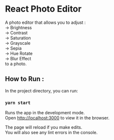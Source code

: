 # React Photo Editor

A photo editor that allows you to adjust :<br>
-> Brightness<br>
-> Contrast<br>
-> Saturation<br>
-> Grayscale<br>
-> Sepia<br>
-> Hue Rotate<br>
-> Blur Effect<br>
to a photo.

## How to Run :

In the project directory, you can run:

### `yarn start`

Runs the app in the development mode.<br />
Open [http://localhost:3000](http://localhost:3000) to view it in the browser.

The page will reload if you make edits.<br />
You will also see any lint errors in the console.
